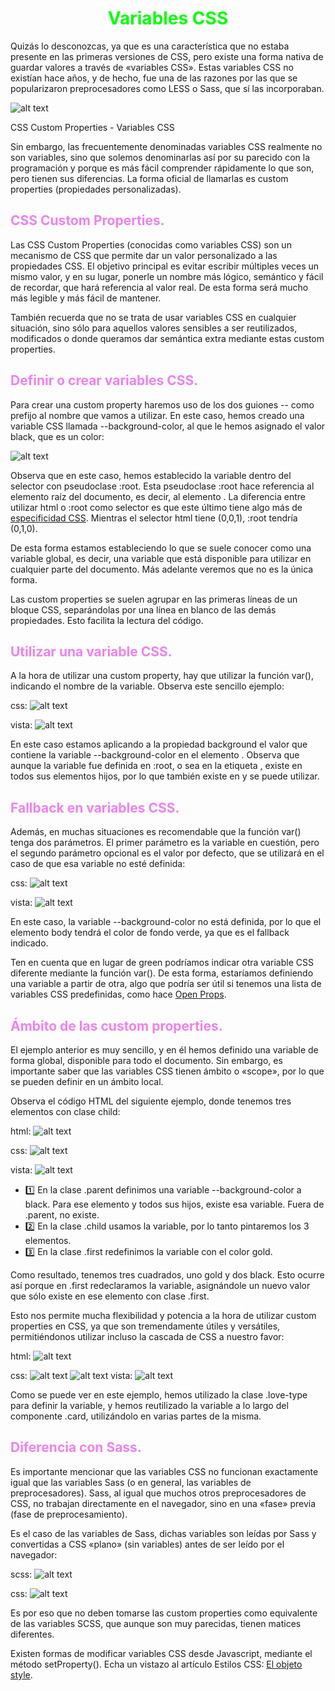 # <span style="color:lime"><center>Variables CSS</center></span>

Quizás lo desconozcas, ya que es una característica que no estaba presente en las primeras versiones de CSS, pero existe una forma nativa de guardar valores a través de «variables CSS». Estas variables CSS no existían hace años, y de hecho, fue una de las razones por las que se popularizaron preprocesadores como LESS o Sass, que sí las incorporaban.

![alt text](./imagenes-variables-css/custom-properties-variables-css.png)

CSS Custom Properties - Variables CSS

Sin embargo, las frecuentemente denominadas variables CSS realmente no son variables, sino que solemos denominarlas así por su parecido con la programación y porque es más fácil comprender rápidamente lo que son, pero tienen sus diferencias. La forma oficial de llamarlas es custom properties (propiedades personalizadas).

## <span style="color:violet">CSS Custom Properties.</span>
Las CSS Custom Properties (conocidas como variables CSS) son un mecanismo de CSS que permite dar un valor personalizado a las propiedades CSS. El objetivo principal es evitar escribir múltiples veces un mismo valor, y en su lugar, ponerle un nombre más lógico, semántico y fácil de recordar, que hará referencia al valor real. De esta forma será mucho más legible y más fácil de mantener.

También recuerda que no se trata de usar variables CSS en cualquier situación, sino sólo para aquellos valores sensibles a ser reutilizados, modificados o donde queramos dar semántica extra mediante estas custom properties.

## <span style="color:violet">Definir o crear variables CSS.</span>
Para crear una custom property haremos uso de los dos guiones -- como prefijo al nombre que vamos a utilizar. En este caso, hemos creado una variable CSS llamada --background-color, al que le hemos asignado el valor black, que es un color:

![alt text](./imagenes-variables-css/image.png)

Observa que en este caso, hemos establecido la variable dentro del selector con pseudoclase :root. Esta pseudoclase :root hace referencia al elemento raíz del documento, es decir, al elemento <html>. La diferencia entre utilizar html o :root como selector es que este último tiene algo más de [especificidad CSS](https://lenguajecss.com/css/cascada-css/especificidad-css/). Mientras el selector html tiene (0,0,1), :root tendría (0,1,0).

De esta forma estamos estableciendo lo que se suele conocer como una variable global, es decir, una variable que está disponible para utilizar en cualquier parte del documento. Más adelante veremos que no es la única forma.

Las custom properties se suelen agrupar en las primeras líneas de un bloque CSS, separándolas por una línea en blanco de las demás propiedades. Esto facilita la lectura del código.

## <span style="color:violet">Utilizar una variable CSS.</span>
A la hora de utilizar una custom property, hay que utilizar la función var(), indicando el nombre de la variable. Observa este sencillo ejemplo:

css:
![alt text](./imagenes-variables-css/image-1.png)

vista:
![alt text](./imagenes-variables-css/image-2.png)

En este caso estamos aplicando a la propiedad background el valor que contiene la variable --background-color en el elemento <body>. Observa que aunque la variable fue definida en :root, o sea en la etiqueta <html>, existe en todos sus elementos hijos, por lo que también existe en <body> y se puede utilizar.

## <span style="color:violet">Fallback en variables CSS.</span>
Además, en muchas situaciones es recomendable que la función var() tenga dos parámetros. El primer parámetro es la variable en cuestión, pero el segundo parámetro opcional es el valor por defecto, que se utilizará en el caso de que esa variable no esté definida:

css:
![alt text](./imagenes-variables-css/image-3.png)

vista:
![alt text](./imagenes-variables-css/image-4.png)

En este caso, la variable --background-color no está definida, por lo que el elemento body tendrá el color de fondo verde, ya que es el fallback indicado.

Ten en cuenta que en lugar de green podríamos indicar otra variable CSS diferente mediante la función var(). De esta forma, estaríamos definiendo una variable a partir de otra, algo que podría ser útil si tenemos una lista de variables CSS predefinidas, como hace [Open Props](https://open-props.style/).

## <span style="color:violet">Ámbito de las custom properties.</span>
El ejemplo anterior es muy sencillo, y en él hemos definido una variable de forma global, disponible para todo el documento. Sin embargo, es importante saber que las variables CSS tienen ámbito o «scope», por lo que se pueden definir en un ámbito local.

Observa el código HTML del siguiente ejemplo, donde tenemos tres elementos con clase child:

html:
![alt text](./imagenes-variables-css/image-5.png)

css:
![alt text](./imagenes-variables-css/image-6.png)

vista:
![alt text](./imagenes-variables-css/image-7.png)


   - 1️⃣ En la clase .parent definimos una variable --background-color a black. Para ese elemento y todos sus hijos, existe esa variable. Fuera de .parent, no existe.
   - 2️⃣ En la clase .child usamos la variable, por lo tanto pintaremos los 3 elementos.
   - 3️⃣ En la clase .first redefinimos la variable con el color gold.

Como resultado, tenemos tres cuadrados, uno gold y dos black. Esto ocurre así porque en .first redeclaramos la variable, asignándole un nuevo valor que sólo existe en ese elemento con clase .first.

Esto nos permite mucha flexibilidad y potencia a la hora de utilizar custom properties en CSS, ya que son tremendamente útiles y versátiles, permitiéndonos utilizar incluso la cascada de CSS a nuestro favor:

html:
![alt text](./imagenes-variables-css/image-8.png)

css:
![alt text](./imagenes-variables-css/image-9.png)
![alt text](./imagenes-variables-css/image-10.png)
vista:
![alt text](./imagenes-variables-css/image-11.png)

Como se puede ver en este ejemplo, hemos utilizado la clase .love-type para definir la variable, y hemos reutilizado la variable a lo largo del componente .card, utilizándolo en varias partes de la misma.

## <span style="color:violet">Diferencia con Sass.</span>
Es importante mencionar que las variables CSS no funcionan exactamente igual que las variables Sass (o en general, las variables de preprocesadores). Sass, al igual que muchos otros preprocesadores de CSS, no trabajan directamente en el navegador, sino en una «fase» previa (fase de preprocesamiento).

Es el caso de las variables de Sass, dichas variables son leídas por Sass y convertidas a CSS «plano» (sin variables) antes de ser leído por el navegador:

scss:
![alt text](./imagenes-variables-css/image-12.png)

css:
![alt text](./imagenes-variables-css/image-13.png)

Es por eso que no deben tomarse las custom properties como equivalente de las variables SCSS, que aunque son muy parecidas, tienen matices diferentes.

Existen formas de modificar variables CSS desde Javascript, mediante el método setProperty(). Echa un vistazo al artículo Estilos CSS: [El objeto style](https://lenguajejs.com/dom/css/styles/).

